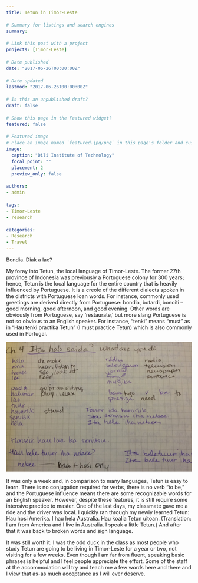 ```yaml
---
title: Tetun in Timor-Leste

# Summary for listings and search engines
summary:

# Link this post with a project
projects: [Timor-Leste]

# Date published
date: "2017-06-26T00:00:00Z"

# Date updated
lastmod: "2017-06-26T00:00:00Z"

# Is this an unpublished draft?
draft: false

# Show this page in the Featured widget?
featured: false

# Featured image
# Place an image named `featured.jpg/png` in this page's folder and customize its options here.
image:
  caption: "Dili Institute of Technology"
  focal_point: ""
  placement: 2
  preview_only: false

authors:
- admin

tags:
- Timor-Leste
- research

categories:
- Research
- Travel
---
```


<!-- Google tag (gtag.js) -->
<script async src="https://www.googletagmanager.com/gtag/js?id=G-TTD46JCLHQ"></script>
<script>
  window.dataLayer = window.dataLayer || [];
  function gtag(){dataLayer.push(arguments);}
  gtag('js', new Date());

  gtag('config', 'G-TTD46JCLHQ');
</script>

Bondia. Diak a lae?

My foray into Tetun, the local language of Timor-Leste. The former 27th province of Indonesia was previously a Portuguese colony for 300 years; hence, Tetun is the local language for the entire country that is heavily influenced by Portuguese. It is a creole of the different dialects spoken in the districts with Portuguese loan words. For instance, commonly used greetings are derived directly from Portuguese: bondia, botardi, bonoiti – good morning, good afternoon, and good evening. Other words are obviously from Portuguese, say ‘restaurate,’ but more slang Portuguese is not so obvious to an English speaker. For instance, “tenki” means “must” as in “Hau tenki practika Tetun” (I must practice Tetun) which is also commonly used in Portugal.

![](DIT-tetunnotes.jpg)

It was only a week and, in comparison to many languages, Tetun is easy to learn. There is no conjugation required for verbs, there is no verb “to be,” and the Portuguese influence means there are some recognizable words for an English speaker. However, despite these features, it is still require some intensive practice to master. One of the last days, my classmate gave me a ride and the driver was local. I quickly ran through my newly learned Tetun: Hau hosi Amerika. I hau hela Australia. Hau koalia Tetun uitoan. (Translation: I am from America and I live in Australia. I speak a little Tetun.) And after that it was back to broken words and sign language.


It was still worth it. I was the odd duck in the class as most people who study Tetun are going to be living in Timor-Leste for a year or two, not visiting for a few weeks. Even though I am far from fluent, speaking basic phrases is helpful and I feel people appreciate the effort. Some of the staff at the accommodation will try and teach me a few words here and there and I view that as-as much acceptance as I will ever deserve.
